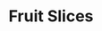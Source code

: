 ---
layout: layouts/post.njk
tags: other
title: Fruit Slices
year: "2019"
featured_image: "/img/fruit_studies.png"
materials: Colored Pencils
description: Series of fruit studies with a focus on using color and temperature.
dimensions: 19 x 12.5 inches
---